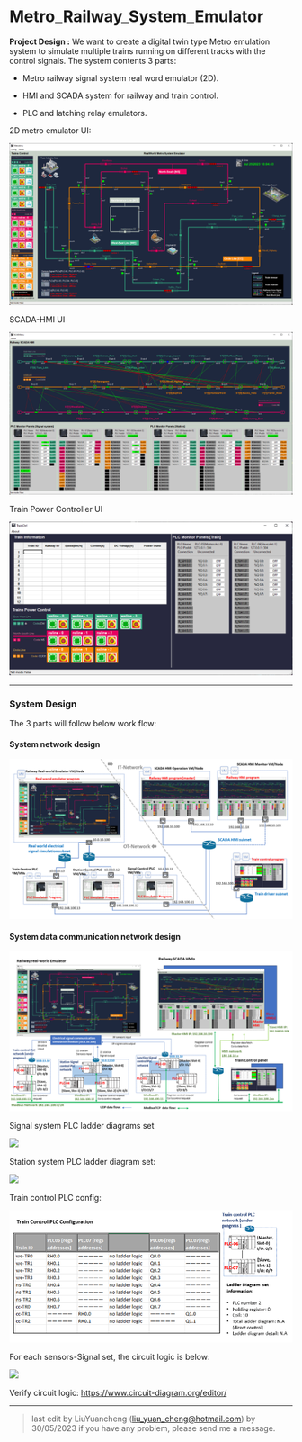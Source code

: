 # Metro_Railway_System_Emulator

**Project Design :** We want to create a digital twin type Metro  emulation system to simulate multiple trains running on different tracks with the control signals. The system contents 3 parts: 

- Metro railway signal system real word emulator (2D).

- HMI and SCADA system for railway and train control. 
- PLC and latching relay emulators.



2D metro emulator UI: 

![](doc/interface.png)



SCADA-HMI UI

![](doc/hmiUI.png)



Train Power Controller UI

![](doc/traincontroller.png)



------



### System Design 

The 3 parts will follow below work flow: 

#### System network design

![](doc/img/networkDesign.png)

#### System data communication network design

![](doc/img/networkCommDesign.png)



Signal system PLC ladder diagrams set

![](doc/img/signalPlc.png)



Station system PLC ladder diagram set: 

![](doc/img/stationPlc.png)

Train control PLC config: 

![](doc/img/trainPlc.png)

For each sensors-Signal set, the circuit logic is below:

![](doc/circuit_logic2.png)



Verify circuit logic: https://www.circuit-diagram.org/editor/









------

> last edit by LiuYuancheng (liu_yuan_cheng@hotmail.com) by 30/05/2023 if you have any problem, please send me a message. 